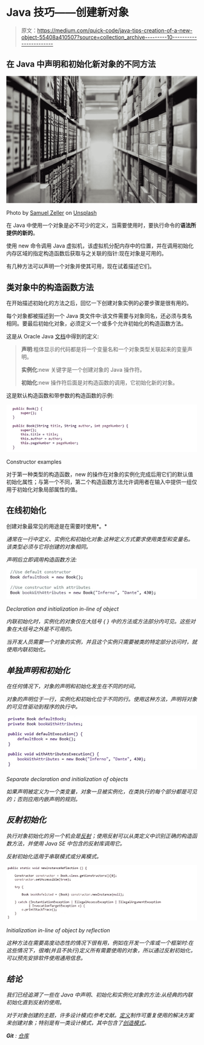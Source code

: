 # Java 技巧——创建新对象

> 原文：<https://medium.com/quick-code/java-tips-creation-of-a-new-object-55408a410507?source=collection_archive---------10----------------------->

## 在 Java 中声明和初始化新对象的不同方法

![](img/504a348d625fe319bb66ff1edbc867a5.png)

Photo by [Samuel Zeller](https://unsplash.com/@samuelzeller?utm_source=medium&utm_medium=referral) on [Unsplash](https://unsplash.com?utm_source=medium&utm_medium=referral)

在 Java 中使用一个对象是必不可少的定义，当需要使用时，要执行命令的**语法所提供的新的**。

使用 new 命令调用 Java 虚拟机，该虚拟机分配内存中的位置，并在调用初始化内存区域的指定构造函数后获取与之关联的指针:现在对象是可用的。

有几种方法可以声明一个对象并使其可用，现在试着描述它们。

## 类对象中的构造函数方法

在开始描述初始化的方法之后，回忆一下创建对象实例的必要步骤是很有用的。

每个对象都被描述到一个 Java 类文件中:该文件需要与对象同名，还必须与类名相同。要最后初始化对象，必须定义一个或多个允许初始化的构造函数方法。

这是从 Oracle Java [文档](https://docs.oracle.com/javase/tutorial/java/javaOO/objectcreation.html)中得到的定义:

> **声明**:粗体显示的代码都是将一个变量名和一个对象类型关联起来的变量声明。
> 
> **实例化**:new 关键字是一个创建对象的 Java 操作符。
> 
> **初始化**:new 操作符后面是对构造函数的调用，它初始化新的对象。

这是默认构造函数和带参数的构造函数的示例:

![](img/763740bfee121976b395f7d5fc8d9968.png)

Constructor examples

对于第一种类型的构造函数，new 的操作在对象的实例化完成后用它们的默认值初始化属性；与第一个不同，第二个构造函数方法允许调用者在输入中提供一组仅用于初始化对象局部属性的值。

## 在线初始化

创建对象最常见的用途是在需要时使用*。*

*通常在一行中定义、实例化和初始化对象:这种定义方式要求使用类型和变量名。该类型必须与它将创建的对象相同。*

*声明后立即调用构造函数方法:*

*![](img/1c021d61331f9721ee5c1737fa2f23a7.png)*

*Declaration and initialization in-line of object*

*内联初始化时，实例化的对象仅在大括号 *{ }* 中的方法或方法部分内可见。这些对象在大括号之外是不可用的。*

*当开发人员需要一个对象的实例，并且这个实例只需要被类的特定部分访问时，就使用内联初始化。*

## *单独声明和初始化*

*在任何情况下，对象的声明和初始化发生在不同的时间。*

*对象的声明位于一行，实例化和初始化位于不同的行。使用这种方法，声明将对象的可见性驱动到程序的执行中。*

*![](img/14f1de50bf32d969c4231a84a124b536.png)*

*Separate declaration and initialization of objects*

*如果声明被定义为一个类变量，对象一旦被实例化，在类执行的每个部分都是可见的；否则应用内嵌声明的规则。*

## *反射初始化*

*执行对象初始化的另一个机会是[反射](https://www.oracle.com/technetwork/articles/java/javareflection-1536171.html)；使用反射可以从类定义中识别正确的构造函数方法，并使用 Java SE 中包含的反射库调用它。*

*反射初始化适用于串联模式或分离模式。*

*![](img/a28e23df13e11e9c3922a6a695636e17.png)*

*Initialization in-line of object by reflection*

*这种方法在需要高度动态性的情况下很有用，例如在开发一个库或一个框架时:在这些情况下，很难(并且不执行)定义所有需要使用的对象，所以通过反射初始化，可以预先安排软件使用通用信息。*

## *结论*

*我们已经追溯了一些在 Java 中声明、初始化和实例化对象的方法:从经典的内联初始化直到反射的使用。*

*对于对象创建的主题，许多设计模式(参考文献。[定义](https://en.wikipedia.org/wiki/Software_design_pattern)制作可重复使用的解决方案来创建对象；特别是有一类设计模式，其中包含了[创造模式](https://en.wikipedia.org/wiki/Creational_pattern)。*

***Git** : [仓库](https://github.com/Mamix84/jtips/tree/master/Medium/src/it/mamino84/example/create)*